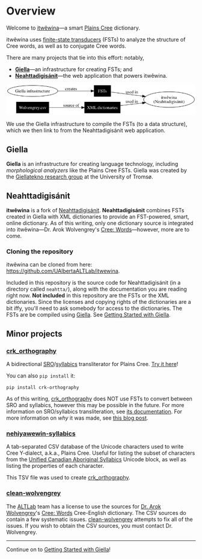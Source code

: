 Overview
========

Welcome to [itwêwina]—a smart [Plains Cree] dictionary.

itwêwina uses [finite-state transducers][FST] (FSTs) to analyze
the structure of Cree words, as well as to conjugate Cree words.

There are many projects that tie into this effort: notably,

 - **[Giella]**—an infrastructure for creating FSTs; and
 - **[Neahttadigisánit](#neahttadigisánit)**—the web application that powers itwêwina.

<!-- This image is created using Graphviz <https://www.graphviz.org/>.
    Install graphviz, then update overview.gv and type `make` to create
    overview.png. -->
![Overview of the different components](./overview.png)

We use the Giella infrastructure to compile the FSTs (to a data
structure), which we then link to from the Neahttadigisánit web
application.


Giella
------

**Giella** is an infrastructure for creating language technology,
including _morphological analyzers_ like the Plains Cree FSTs. Giella
was created by the [Giellatekno research group][Giellatekno] at the
University of Tromsø.


Neahttadigisánit
----------------

**itwêwina** is a fork of [Neahttadigisánit]. **Neahttadigisánit**
combines FSTs created in Giella with XML dictionaries to provide an
FST-powered, smart, online dictionary. As of this writing, only one
dictionary source is integrated into itwêwina—Dr. Arok Wolvengrey's
[Cree: Words]—however, more are to come.

### Cloning the repository

itwêwina can be cloned from here: <https://github.com/UAlbertaALTLab/itwewina>.

Included in this repository is the source code for Neahttadigisánit (in
a directory called `neahtta/`), along with the documentation you are
reading right now. **Not included** in this repository are the FSTs or
the XML dictionaries. Since the licenses and copying rights of the
dictionaries are a bit iffy, you'll need to ask somebody for access to
the dictionaries. The FSTs are be compiled using [Giella]. See [Getting
Started with Giella][getting-started].


Minor projects
--------------

### [crk_orthography]

A bidirectional [SRO]/[syllabics] transliterator for Plains Cree.
[Try it here](https://crk-orthography-demo.herokuapp.com/)!

You can also `pip install` it:

    pip install crk-orthography

As of this writing, [crk_orthography] does NOT use FSTs to convert
between SRO and syllabics, however this may be possible in the future.
For more information on SRO/syllabics transliteration, see [its
documentation][crkdocs]. For more information on _why_ it was made, see
[this blog post][why-syllabics].

[SRO]: https://crk-orthography.readthedocs.io/en/stable/glossary.html#term-sro
[Syllabics]: https://crk-orthography.readthedocs.io/en/stable/glossary.html#term-syllabics
[crkdocs]: https://crk-orthography.readthedocs.io/en/stable/
[why-syllabics]: https://www.eddieantonio.ca/blog/2018/07/30/why-i-made-yet-another-cree-syllabics-converter/


### [nehiyawewin-syllabics]

A tab-separated CSV database of the Unicode characters used to write
Cree Y-dialect, a.k.a., Plains Cree. Useful for listing the subset of
characters from the [Unified Canadian Aboriginal Syllabics][ucas]
Unicode block, as well as listing the properties of each character.

This TSV file was used to create [crk_orthography].

[ucas]: https://en.wikipedia.org/wiki/Unified_Canadian_Aboriginal_Syllabics_(Unicode_block)


### [clean-wolvengrey]

The [ALTLab] team has a license to use the sources for [Dr. Arok
Wolvengrey][arok]'s [Cree: Words] Cree-English dictionary. The CSV sources do contain a few systematic
issues. [clean-wolvengrey] attempts to fix all of the issues. If you
wish to obtain the CSV sources, you must contact Dr. Wolvengrey.

---

Continue on to [Getting Started with Giella][getting-started]!


[ALTLab]: http://altlab.artsrn.ualberta.ca/
[arok]: http://fnuniv.ca/images/faculty/Wolvengrey_Aro.pdf
[Cree: Words]: https://uofrpress.ca/Books/C/Cree-Words
[clean-wolvengrey]: https://github.com/UAlbertaALTLab/clean-wolvengrey
[crk_orthography]: https://github.com/eddieantonio/crk_orthography
[FST]: ./finite-state-transducer.md
[itwêwina]: http://altlab.ualberta.ca/itwewina/
[nehiyawewin-syllabics]: https://github.com/UAlbertaALTLab/nehiyawewin-syllabics
[Plains Cree]: https://en.wikipedia.org/wiki/Plains_Cree
[getting-started]: ./getting-started-giellatekno.md
[Giellatekno]: http://giellatekno.uit.no/
[Giella]: #giella
[Neahttadigisánit]: http://saan.oahpa.no/
